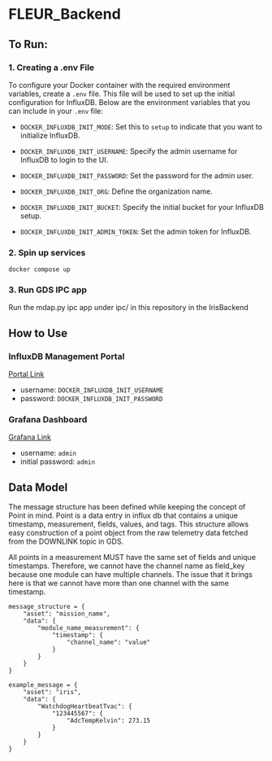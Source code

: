 # FLEUR_Backend

## To Run:
### 1. Creating a .env File

To configure your Docker container with the required environment variables, create a `.env` file. This file will be used to set up the initial configuration for InfluxDB. Below are the environment variables that you can include in your `.env` file:

- `DOCKER_INFLUXDB_INIT_MODE`: Set this to `setup` to indicate that you want to initialize InfluxDB.

- `DOCKER_INFLUXDB_INIT_USERNAME`: Specify the admin username for InfluxDB to login to the UI.

- `DOCKER_INFLUXDB_INIT_PASSWORD`: Set the password for the admin user.

- `DOCKER_INFLUXDB_INIT_ORG`: Define the organization name.

- `DOCKER_INFLUXDB_INIT_BUCKET`: Specify the initial bucket for your InfluxDB setup.

- `DOCKER_INFLUXDB_INIT_ADMIN_TOKEN`: Set the admin token for InfluxDB. 

### 2. Spin up services

```
docker compose up
```

### 3. Run GDS IPC app

Run the mdap.py ipc app under ipc/ in this repository in the IrisBackend

## How to Use

### InfluxDB Management Portal

[Portal Link](http://localhost:8086/)

- username: `DOCKER_INFLUXDB_INIT_USERNAME`
- password: `DOCKER_INFLUXDB_INIT_PASSWORD`

### Grafana Dashboard

[Grafana Link](http://localhost:3000/)

- username: `admin`
- initial password: `admin`


## Data Model

The message structure has been defined while keeping the concept of Point in mind. Point is a data entry in influx db that contains a unique timestamp, measurement, fields, values, and tags. This structure allows easy construction of a point object from the raw telemetry data fetched from the DOWNLINK topic in GDS.

All points in a measurement MUST have the same set of fields and unique timestamps. Therefore, we cannot have the channel name as field_key because one module can have multiple channels. The issue that it brings here is that we cannot have more than one channel with the same timestamp.

```
message_structure = {
    "asset": "mission_name",
    "data": {
        "module_name_measurement": {
            "timestamp": {
                "channel_name": "value"
            }
        }
    }
}

example_message = {
    "asset": "iris",
    "data": {
        "WatchdogHeartbeatTvac": {
            "123445567": {
                "AdcTempKelvin": 273.15
            }
        }
    }
}
